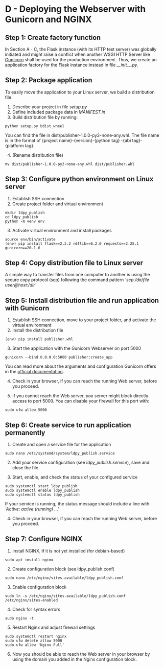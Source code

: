 # D - Deploying the Webserver with Gunicorn and NGINX

## Step 1: Create factory function

In Section A - C, the Flask instance (with its HTTP test server) was globally initiated and might raise a conflict when another WSGI HTTP Server like [Gunicorn](https://gunicorn.org/) shall be used for the production environment. Thus, we create an application factory for the Flask instance instead in file _\_\_init\_\_.py_.

## Step 2: Package application

To easily move the application to your Linux server, we build a distribution file:
1. Describe your project in file _setup.py_
2. Define included package data in _MANIFEST.in_
3. Build distribution file by running:
```console
python setup.py bdist_wheel
```

You can find the file in dist/publisher-1.0.0-py3-none-any.whl. The file name is in the format of {project name}-{version}-{python tag} -{abi tag}-{platform tag}.

4. (Rename distribution file)
```console
mv dist/publisher-1.0.0-py3-none-any.whl dist/publisher.whl
```

## Step 3: Configure python environment on Linux server
1. Establish SSH connection
2. Create project folder and virtual environment
```console
mkdir ldpy_publish
cd ldpy_publish
python -m venv env
```

3. Activate virtual environment and install packages
```console
source env/bin/activate
(env) pip install flask==2.2.2 rdflib==6.2.0 requests==2.28.1 gunicorn==20.1.0
```

## Step 4: Copy distribution file to Linux server
A simple way to transfer files from one computer to another is using the secure copy protocol (scp) following the command pattern _'scp /dir/file user@host:/dir'_

## Step 5: Install distribution file and run application with Gunicorn
1. Establish SSH connection, move to your project folder, and activate the virtual environment
2. Install the distribution file
```console
(env) pip install publisher.whl
```
3. Start the application with the Gunicorn Webserver on port 5000
```console
gunicorn --bind 0.0.0.0:5000 publisher:create_app
```
You can read more about the arguments and configuration Gunicorn offers in the [official documentation](https://docs.gunicorn.org/en/stable/).

4. Check in your browser, if you can reach the running Web server, before you proceed.

5. If you cannot reach the Web server, you server might block directly access to port 5000. You can disable your firewall for this port with:
```console
sudo ufw allow 5000
```

## Step 6: Create service to run application permanently
1. Create and open a service file for the application
```console
sudo nano /etc/systemd/system/ldpy_publish.service
```
2. Add your service configuration (see _ldpy_publish.service_), save and close the file

3. Start, enable, and check the status of your configured service
```console
sudo systemctl start ldpy_publish
sudo systemctl enable ldpy_publish
sudo systemctl status ldpy_publish
```

If your service is running, the status message should include a line with _'Active: active (running) ...'_

4. Check in your browser, if you can reach the running Web server, before you proceed.

## Step 7: Configure NGINX
1. Install NGINX, if it is not yet installed (for debian-based)
```console
sudo apt install nginx
```
2. Create configuration block (see ldpy_publish.conf)
```console
sudo nano /etc/nginx/sites-available/ldpy_publish.conf
```
3. Enable configuration block
```console
sudo ln -s /etc/nginx/sites-available/ldpy_publish.conf /etc/nginx/sites-enabled
```
4. Check for syntax errors
```console
sudo nginx -t
```
5. Restart Nginx and adjust firewall settings
```console
sudo systemctl restart nginx
sudo ufw delete allow 5000
sudo ufw allow 'Nginx Full'
```
6. Now you should be able to reach the Web server in your browser by using the domain you added in the Nginx configuration block.
